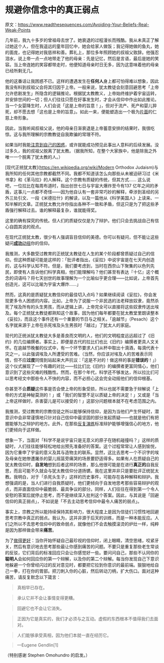 # 规避你信念中的真正弱点

原文：https://www.readthesequences.com/Avoiding-Your-Beliefs-Real-Weak-Points

几年前，我九十多岁的曾祖母去世了。她衰退的过程漫长而残酷。我从未真正了解过她这个人，但在我遥远的童年回忆中，她会给家人做饭；我记得她做的鱼丸，她的面庞，也记得她对我慈祥和善。葬礼上，那位多年照顾她的叔祖父致辞。他强忍泪水，说上帝一点一点地带走了他的母亲：先是记忆，然后是言语，最后是她的笑容。当上帝连她的笑容都带走时，他便知道母亲时日无多，因为这意味着他的母亲已经所剩无几。

他的这番话让我困惑不已。这样的遭遇发生在**任何人**身上都可怕得难以想象，因此我没有料到叔祖父会将其归因于上帝。一般来说，犹太教徒会刻意回避思考「上帝允许悲剧发生」所隐含的逻辑推论。根据犹太教教义，上帝始终维护着宇宙运转，并安排世间的一切；但人们往往只愿在好事发生时，才会从信仰中作出如此推论。当一个女婴降生时，人们会说「这是上帝的旨意！」，但对于流产、死产和婴儿猝死，却不愿去想「这也是上帝的旨意」。如此一来，便能塑造出一个极为[片面](https://www.readthesequences.com/Rationalization)的仁慈上帝形象。

因此，当我听闻叔祖父说，他的母亲日渐衰退是上帝蓄意安排的结果时，我很吃惊。这与我所理解的宗教教徒自我欺骗的常理不符。

如果当时我能[注意到自己的困惑](https://www.readthesequences.com/Your-Strength-As-A-Rationalist)，或许就能成功预见此事出人意料的后续发展。没过多久，我的叔祖父脱离了犹太教。（据我所知，在整个大家族中，他是除我之外唯一一个脱离了犹太教的人。）

[现代正统犹太教](https://en.wikipedia.org/wiki/Modern Orthodox Judaism)与我所知的任何其他宗教都截然不同。我都不知道该怎么向那些从未被迫研习过《米书拿》和《革马拉》的人解释。这个宗教有质疑的传统，但其方式…… 这么说吧，一位拉比在每周布道时，指出创世七日与宇宙大爆炸至今有137 亿年之间的矛盾，这事儿一点都不奇怪——因为他自认有一套非常巧妙的解释，牵涉到圣经的另外三处引文、一段《米德拉什》的解读，以及一篇他从《科学美国人》上读来、一知半解的文章。正统犹太教允许你指出各种不一致和矛盾，但这只是为了把这些矛盾强行解释过去。谁的解释最复杂，谁就能得奖。

这里的确有探究的传统。但人们的质疑仅仅是为了辩护。他们只会去挑战自己有信心自圆其说的观点。

在现代正统犹太教，很少有人强调盲目信仰的美德。你可以有疑问，但不能让这些疑问[**成功**动摇](https://www.readthesequences.com/The-Proper-Use-Of-Doubt)你的信仰。

我推测，大多数受过教育的正统犹太教徒在人生的某个阶段都曾质疑过自己的信仰。但这种质疑可能是这样的：「批评者指出，《妥拉》中说宇宙是在七天内创造的，这与科学认知不符。但是，我们要考虑到，当时在西奈山下聚集的以色列先民，即使有人告诉他们科学真相，他们能理解吗？他们甚至有表达『十亿』这个概念的词语吗？将七天创世的故事理解为一个比喻似乎更合理——比如说，上帝首先创造光，这可以比喻为宇宙大爆炸……」

然而，这真的是质疑犹太教信仰的最佳切入点吗？如果继续阅读《妥拉》，你会发现更多令人困惑的内容。比如，上帝为了说服一个非民选的法老释放奴隶，竟然杀死了埃及所有的头生男孩，而从逻辑上讲，上帝完全可以直接将这些奴隶传送出埃及。每个正统犹太教徒都熟知这个故事，因为他们每年都要在犹太教堂里朗读整本《妥拉》，而且这个事件还有一个重要的节日与之相关。「逾越节」（Pesach）这个名字就来源于上帝在杀死埃及头生男孩时「越过」了犹太人的家庭。

现代的正统派犹太教徒大多是善良而文明的人，他们的文明程度远远超过了《旧约》的几位编撰者。事实上，即便是古代的拉比们也比《旧约》编撰者更具人文关怀。在逾越节晚餐的仪式中，有一个环节要求人们从杯中取出十滴酒，每滴代表十灾之一，以此强调埃及人所遭受的苦难。（当然，你应该对埃及人的苦难表示同情，但不应**过度**同情到站起来大声抗议：「这是不对的！做这样的事是**错误的**！」）这个仪式展现了一个有趣的对比——拉比们比《旧约》的编撰者更富同情心，他们意识到了这些灾难的残酷性。然而，在那个年代，科学还不够发达，所以拉比们可以思考经文中那些令人不快的内容，而不必担心这会完全动摇他们的信仰根基。

你甚至不会**质疑**这件事是否会使上帝的形象受损，所以也就不需要急于辩解说「上帝的方式是神秘莫测的！」或「我们的智慧不足以质疑上帝的决定！」又或是「当上帝这样做时，杀害婴儿是可以接受的！」这部分问题根本就不在考虑范围之内。

我推测，受过教育的宗教信徒之所以能够保持信仰，是因为当他们产生怀疑时，潜意识中会非常谨慎地只针对自己信仰中最坚固的部分发起质疑——也就是他们有把握能够为之辩护的地方。此外，在那些[反复演练](https://www.readthesequences.com/One-Argument-Against-An-Army)标准辩护能够增强信心的地方，他们更倾向于这样做。

想象一下，当面对「科学不是说宇宙只是无意义的原子在随机碰撞吗？」这样的质疑时，人们往往能够轻松地给出预先准备好的答案。这个过程常常让人感到愉悦，因为它重申了宇宙的意义及其与造物主的联系。显然，这比去思考一个不识字的埃及母亲在她惨遭屠杀的婴儿摇篮旁痛哭的场景要舒适得多。如果有人在质疑自己的犹太教信仰时，**自发地**想到后者这样的场景，那么他很可能是在进行**真正的**自我反思，而且可能不久就会与犹太教信仰分道扬镳。我在这里并非只是要批评正统犹太教。我明白，对于「杀死头生子」这样的历史事件，可能存在各种解释和辩护。我想强调的是，当人们进行自我质疑时，他们更倾向于自发地思考那些容易辩护的观点，而非直面信仰中最脆弱、最具争议的部分。同样，人们往往在得到第一个令人安慰的答案后就停止思考，而不是继续深入批判这个答案。因此，与其说是「回避信仰的真正弱点」，不如说是「不去主动思考信仰中最令人痛苦的弱点」。

事实上，宗教之所以能持续保持其影响力，很大程度上是因为信徒们习惯性地回避思考宗教中真正的弱点。我认为，这并非源于后天的训练，而是一种本能反应。人们之所以不去思考信仰中的致命弱点，就像他们不会去触摸滚烫的炉灶一样，纯粹是因为那样做会带来**痛苦**。

为了[做得更好](https://www.readthesequences.com/Tsuyoku-Naritai-I-Want-To-Become-Stronger)：当你开始怀疑自己最珍视的信仰时，闭上眼睛，清空思绪，咬紧牙关，然后有意识地去思考那些最让你感到痛苦的问题。不要只是重复那些老生常谈的反驳，它们背后的标准回应只会让你感觉好一些。要问问自己，那些不认同你的**聪明人**会如何回应你的第一个辩解，以及你的第二个辩解。每当你发现自己下意识地躲避一个你曾经闪过的反对意见时，都要把它拉到你意识的最前端。狠狠地给自己一拳，打在你的胃部。把刀刺入你的心脏，然后转动刀柄，扩大伤口。面对这种痛苦，请反复默念以下箴言：

> 真相早已存在。

>

> 承认它并不会让事情变得更糟。

>

> 回避它也不会让它消失。

>

> 正因为它是真实的，我们才必须与之互动。虚假的东西根本不值得我们去面对。

>

> 人们能够承受真相，因为他们本就一直在经历它。

>

> —Eugene Gendlin[1]

（特别感谢 Stephen Omohundro 的启发。）